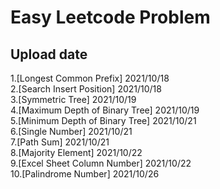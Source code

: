 # Easy Leetcode Problem

## Upload date
1.[Longest Common Prefix]               2021/10/18  
2.[Search Insert Position]              2021/10/18  
3.[Symmetric Tree]                      2021/10/19  
4.[Maximum Depth of Binary Tree]        2021/10/19  
5.[Minimum Depth of Binary Tree]        2021/10/21  
6.[Single Number]                       2021/10/21  
7.[Path Sum]                            2021/10/21  
8.[Majority Element]                    2021/10/22  
9.[Excel Sheet Column Number]           2021/10/22  
10.[Palindrome Number]                  2021/10/26
